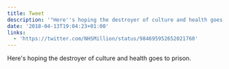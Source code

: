 ```yaml
---
title: Tweet
description: '"Here''s hoping the destroyer of culture and health goes to prison. "'
date: '2018-04-13T19:04:23+01:00'
links:
  - 'https://twitter.com/NHSMillion/status/984695952652021760'
---
```

Here's hoping the destroyer of culture and health goes to prison. 
